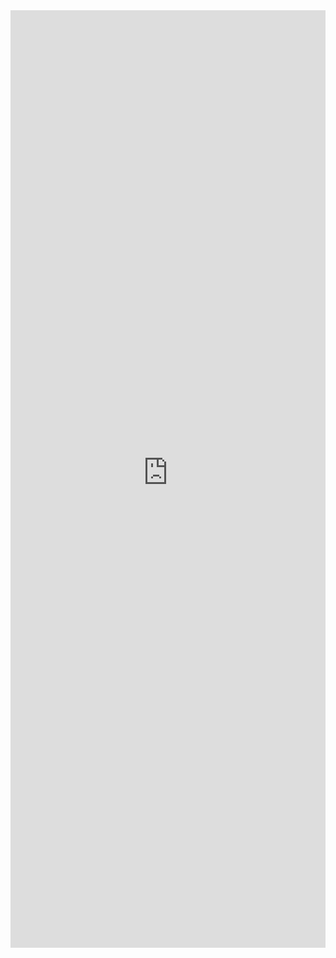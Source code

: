 <iframe title='Keytips Examples' src='https://fabricweb.z5.web.core.windows.net/pr-deploy-site/refs/pull/9333/merge/fabric-website-resources/dist/index.html#/examples/keytips?docsExample=true' frameborder='no' width='100%' height='1500'>